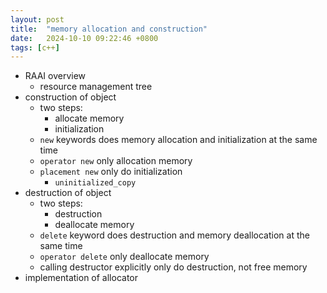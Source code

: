 ```yaml
---
layout: post
title:  "memory allocation and construction"
date:   2024-10-10 09:22:46 +0800
tags: [c++]
---
```


- RAAI overview
  - resource management tree
- construction of object
  - two steps:
    - allocate memory
    - initialization
  - `new` keywords does memory allocation and initialization at the same time
  - `operator new` only allocation memory
  - `placement new` only do initialization
    - `uninitialized_copy`
- destruction of object
  - two steps:
    - destruction
    - deallocate memory
  - `delete` keyword does destruction and memory deallocation at the same time
  - `operator delete` only deallocate memory
  - calling destructor explicitly only do destruction, not free memory
- implementation of allocator
